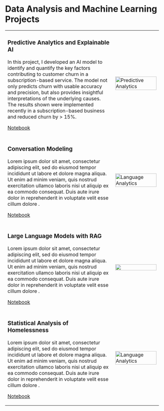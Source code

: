 
# Data Analysis and Machine Learning Projects

<table>
  <tr>
    <td style="width: 70%;">
      <h3>Predictive Analytics and Explainable AI</h3>
      <p>In this project, I developed an AI model to identify and quantify the key factors contributing to customer churn in a subscription-based service. The model not only predicts churn with usable accuracy and precision, but also provides insightful interpretations of the underlying causes. The results shown were implemented recently in a subscription-based business and reduced churn by > 15%.</p>
      <p><a href="https://github.com/davidelgas/DataSciencePortfolio/blob/main/Inference_Models/predictive_modeling_with_scikit_learn.ipynb">Notebook</a></p>
    </td>
    <td style="width: 30%;">
      <img src="https://davidelgas.github.io/images/shapley.png" alt="Predictive Analytics" width="100%" />
    </td>
  </tr>
  <tr>
    <td style="width: 70%;">
      <h3>Conversation Modeling</h3>
      <p>Lorem ipsum dolor sit amet, consectetur adipiscing elit, sed do eiusmod tempor incididunt ut labore et dolore magna aliqua. Ut enim ad minim veniam, quis nostrud exercitation ullamco laboris nisi ut aliquip ex ea commodo consequat. Duis aute irure dolor in reprehenderit in voluptate velit esse cillum dolore .</p>
      <p><a href="https://github.com/davidelgas/DataSciencePortfolio/blob/main/Inference_Models/predictive_modeling_with_scikit_learn.ipynb">Notebook</a></p>
    </td>
    <td style="width: 30%;">
      <img src="https://davidelgas.github.io/images/LDA.png" alt="Language Analytics" width="100%" />
    </td>
  </tr>
  <tr>
    <td style="width: 70%;">
      <h3>Large Language Models with RAG</h3>
      <p>Lorem ipsum dolor sit amet, consectetur adipiscing elit, sed do eiusmod tempor incididunt ut labore et dolore magna aliqua. Ut enim ad minim veniam, quis nostrud exercitation ullamco laboris nisi ut aliquip ex ea commodo consequat. Duis aute irure dolor in reprehenderit in voluptate velit esse cillum dolore .</p>
      <p><a href="https://github.com/davidelgas/DataSciencePortfolio/blob/main/Inference_Models/predictive_modeling_with_scikit_learn.ipynb">Notebook</a></p>
    </td>
    <td style="width: 30%;">
      <img src="https://davidelgas.github.io/images/TSNE.png" width="100%" />
    </td>
  </tr>
    <tr>
    <td style="width: 70%;">
      <h3>Statistical Analysis of Homelessness</h3>
      <p>Lorem ipsum dolor sit amet, consectetur adipiscing elit, sed do eiusmod tempor incididunt ut labore et dolore magna aliqua. Ut enim ad minim veniam, quis nostrud exercitation ullamco laboris nisi ut aliquip ex ea commodo consequat. Duis aute irure dolor in reprehenderit in voluptate velit esse cillum dolore .</p>
      <p><a href="https://github.com/davidelgas/DataSciencePortfolio/blob/main/Inference_Models/predictive_modeling_with_scikit_learn.ipynb">Notebook</a></p>
    </td>
    <td style="width: 30%;">
      <img src="https://davidelgas.github.io/images/BoxWhiskers.png" alt="Language Analytics" width="100%" />
    </td>
</table>
